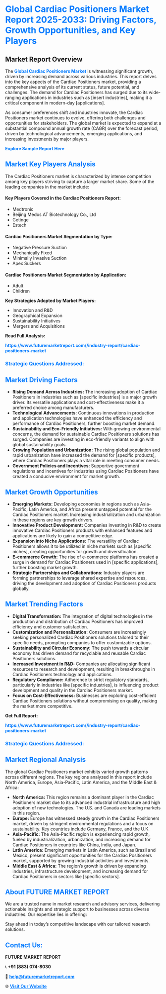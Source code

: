 <h1 style="color: #007BFF;">Global Cardiac Positioners Market Report 2025-2033: Driving Factors, Growth Opportunities, and Key Players</h1>

<section id="overview">
<h2>Market Report Overview</h2>
<p>The <a href="https://www.futuremarketreport.com//industry-report/cardiac-positioners-market" style="color: #007BFF; text-decoration: none;"><strong>Global Cardiac Positioners Market</strong></a> is witnessing significant growth, driven by increasing demand across various industries. This report delves into the key aspects of the Cardiac Positioners market, providing a comprehensive analysis of its current status, future potential, and challenges. The demand for Cardiac Positioners has surged due to its wide-ranging applications in industries such as [insert industries], making it a critical component in modern-day [applications].</p>
<p>As consumer preferences shift and industries innovate, the Cardiac Positioners market continues to evolve, offering both challenges and opportunities for stakeholders. The global market is expected to expand at a substantial compound annual growth rate (CAGR) over the forecast period, driven by technological advancements, emerging applications, and increasing investments by major players.</p>
</section>

<section id="overview">
<p><a href="https://www.futuremarketreport.com//request-sample/reportId=64543" style="color: #007BFF; text-decoration: none;"><strong>Explore Sample Report Here</strong></a></p>
</section>

<section id="key-players">
<h2 style="color: #007BFF;">Market Key Players Analysis</h2>
<p>The Cardiac Positioners market is characterized by intense competition among key players striving to capture a larger market share. Some of the leading companies in the market include:</p>
<h4>Key Players Covered in the Cardiac Positioners Report:</h4>
<ul><li>Medtronic</li><li>Beijing Medos AT Biotechnology Co., Ltd</li><li>Getinge</li><li>Estech</li></ul>
<h4>Cardiac Positioners Market Segmentation by Type:</h4>
<ul><li>Negative Pressure Suction</li><li>Mechanically Fixed</li><li>Minimally Invasive Suction</li><li>Apex Suckers</li></ul>

<h4>Cardiac Positioners Market Segmentation by Application:</h4>
<ul><li>Adult</li><li>Children</li></ul>
<p><strong>Key Strategies Adopted by Market Players:</strong></p>
<ul>
<li>Innovation and R&D</li>
<li>Geographical Expansion</li>
<li>Sustainability Initiatives</li>
<li>Mergers and Acquisitions</li>
</ul>
</section>

<section>
<p><strong>Read Full Analysis: </strong></p><a href="https://www.futuremarketreport.com//industry-report/cardiac-positioners-market" style="color: #007BFF; text-decoration: none;"><strong>https://www.futuremarketreport.com//industry-report/cardiac-positioners-market</strong></a>
<h3 style="color: #007BFF;">Strategic Questions Addressed:</h3>
</section>

<section id="driving-factors">
<h2 style="color: #007BFF;">Market Driving Factors</h2>
<ul>
<li><strong>Rising Demand Across Industries:</strong> The increasing adoption of Cardiac Positioners in industries such as [specific industries] is a major growth driver. Its versatile applications and cost-effectiveness make it a preferred choice among manufacturers.</li>
<li><strong>Technological Advancements:</strong> Continuous innovations in production and application technologies have enhanced the efficiency and performance of Cardiac Positioners, further boosting market demand.</li>
<li><strong>Sustainability and Eco-Friendly Initiatives:</strong> With growing environmental concerns, the demand for sustainable Cardiac Positioners solutions has surged. Companies are investing in eco-friendly variants to align with global sustainability goals.</li>
<li><strong>Growing Population and Urbanization:</strong> The rising global population and rapid urbanization have increased the demand for [specific products], where Cardiac Positioners plays a vital role in meeting consumer needs.</li>
<li><strong>Government Policies and Incentives:</strong> Supportive government regulations and incentives for industries using Cardiac Positioners have created a conducive environment for market growth.</li>
</ul>
</section>

<section id="growth-opportunities">
<h2 style="color: #007BFF;">Market Growth Opportunities</h2>
<ul>
<li><strong>Emerging Markets:</strong> Developing economies in regions such as Asia-Pacific, Latin America, and Africa present untapped potential for the Cardiac Positioners market. Increasing industrialization and urbanization in these regions are key growth drivers.</li>
<li><strong>Innovative Product Development:</strong> Companies investing in R&D to create innovative Cardiac Positioners products with enhanced features and applications are likely to gain a competitive edge.</li>
<li><strong>Expansion into Niche Applications:</strong> The versatility of Cardiac Positioners allows it to be utilized in niche markets such as [specific niches], creating opportunities for growth and diversification.</li>
<li><strong>E-commerce Growth:</strong> The rise of e-commerce platforms has created a surge in demand for Cardiac Positioners used in [specific applications], further boosting market growth.</li>
<li><strong>Strategic Partnerships and Collaborations:</strong> Industry players are forming partnerships to leverage shared expertise and resources, driving the development and adoption of Cardiac Positioners products globally.</li>
</ul>
</section>

<section id="trending-factors">
<h2 style="color: #007BFF;">Market Trending Factors</h2>
<ul>
<li><strong>Digital Transformation:</strong> The integration of digital technologies in the production and distribution of Cardiac Positioners has improved efficiency and customer satisfaction.</li>
<li><strong>Customization and Personalization:</strong> Consumers are increasingly seeking personalized Cardiac Positioners solutions tailored to their specific needs, prompting companies to offer customizable options.</li>
<li><strong>Sustainability and Circular Economy:</strong> The push towards a circular economy has driven demand for recyclable and reusable Cardiac Positioners solutions.</li>
<li><strong>Increased Investment in R&D:</strong> Companies are allocating significant resources to research and development, resulting in breakthroughs in Cardiac Positioners technology and applications.</li>
<li><strong>Regulatory Compliance:</strong> Adherence to strict regulatory standards, particularly in industries like [specific industries], is influencing product development and quality in the Cardiac Positioners market.</li>
<li><strong>Focus on Cost-Effectiveness:</strong> Businesses are exploring cost-efficient Cardiac Positioners solutions without compromising on quality, making the market more competitive.</li>
</ul>
</section>

<section>
<p><strong>Get Full Report: </strong></p><a href="https://www.futuremarketreport.com//industry-report/cardiac-positioners-market" style="color: #007BFF; text-decoration: none;"><strong>https://www.futuremarketreport.com//industry-report/cardiac-positioners-market</strong></a>
<h3 style="color: #007BFF;">Strategic Questions Addressed:</h3>
</section>


<section id="regional-analysis">
<h2 style="color: #007BFF;">Market Regional Analysis</h2>
<p>The global Cardiac Positioners market exhibits varied growth patterns across different regions. The key regions analyzed in this report include North America, Europe, Asia-Pacific, Latin America, and the Middle East & Africa:</p>
<ul>
<li><strong>North America:</strong> This region remains a dominant player in the Cardiac Positioners market due to its advanced industrial infrastructure and high adoption of new technologies. The U.S. and Canada are leading markets in this region.</li>
<li><strong>Europe:</strong> Europe has witnessed steady growth in the Cardiac Positioners market, driven by stringent environmental regulations and a focus on sustainability. Key countries include Germany, France, and the U.K.</li>
<li><strong>Asia-Pacific:</strong> The Asia-Pacific region is experiencing rapid growth, fueled by industrialization, urbanization, and increasing demand for Cardiac Positioners in countries like China, India, and Japan.</li>
<li><strong>Latin America:</strong> Emerging markets in Latin America, such as Brazil and Mexico, present significant opportunities for the Cardiac Positioners market, supported by growing industrial activities and investments.</li>
<li><strong>Middle East & Africa:</strong> The region’s growth is driven by expanding industries, infrastructure development, and increasing demand for Cardiac Positioners in sectors like [specific sectors].</li>
</ul>
</section>

<footer>
<h2 style="color: #007BFF;">About FUTURE MARKET REPORT</h2>
<p>We are a trusted name in market research and advisory services, delivering actionable insights and strategic support to businesses across diverse industries. Our expertise lies in offering:</p>

<p>Stay ahead in today’s competitive landscape with our tailored research solutions.</p>

<h2 style="color: #007BFF;">Contact Us:</h2>
<p><strong>FUTURE MARKET REPORT</strong></p>
<p>📞 <strong>+91 (883) 074-8030</strong></p>
<p>📧 <strong><a href="mailto:help@futuremarketreport.com" style="color: #007BFF;">help@futuremarketreport.com</a></strong></p>
<p>🌐 <strong><a href="https://www.futuremarketreport.com/" style="color: #007BFF;">Visit Our Website</a></strong></p>
</footer>